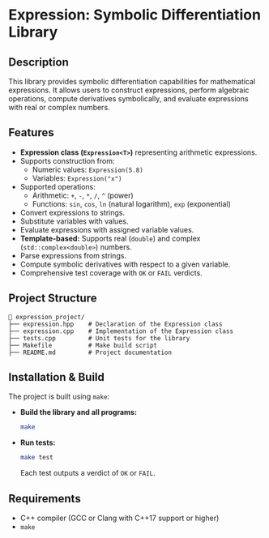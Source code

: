# Expression: Symbolic Differentiation Library

## Description
This library provides symbolic differentiation capabilities for mathematical expressions. It allows users to construct expressions, perform algebraic operations, compute derivatives symbolically, and evaluate expressions with real or complex numbers.

## Features
- **Expression class (`Expression<T>`)** representing arithmetic expressions.
- Supports construction from:
  - Numeric values: `Expression(5.8)`
  - Variables: `Expression("x")`
- Supported operations:
  - Arithmetic: `+`, `-`, `*`, `/`, `^` (power)
  - Functions: `sin`, `cos`, `ln` (natural logarithm), `exp` (exponential)
- Convert expressions to strings.
- Substitute variables with values.
- Evaluate expressions with assigned variable values.
- **Template-based:** Supports real (`double`) and complex (`std::complex<double>`) numbers.
- Parse expressions from strings.
- Compute symbolic derivatives with respect to a given variable.
- Comprehensive test coverage with `OK` or `FAIL` verdicts.

## Project Structure
```
📁 expression_project/
├── expression.hpp    # Declaration of the Expression class
├── expression.cpp    # Implementation of the Expression class
├── tests.cpp         # Unit tests for the library
├── Makefile          # Make build script
├── README.md         # Project documentation
```

## Installation & Build
The project is built using `make`:

- **Build the library and all programs:**
  ```sh
  make
  ```

- **Run tests:**
  ```sh
  make test
  ```
  Each test outputs a verdict of `OK` or `FAIL`.

## Requirements
- C++ compiler (GCC or Clang with C++17 support or higher)
- `make`
